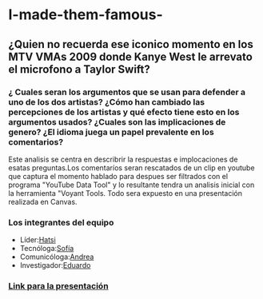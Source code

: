 # I-made-them-famous-
## ¿Quien no recuerda ese iconico momento en los MTV VMAs  2009 donde Kanye West le arrevato el microfono a Taylor Swift? 
### ¿ Cuales seran los argumentos que se usan para defender a uno de los dos artistas? ¿Cómo han cambiado las percepciones de los artistas y qué efecto tiene esto en los argumentos usados? ¿Cuales son las implicaciones de genero? ¿El idioma juega un papel prevalente en los comentarios? 
Este analisis se centra en describrir la respuestas e implocaciones de esatas preguntas.Los comentaríos seran rescatados de un clip en youtube que captura el momento hablado  para despues ser filtrados con el programa "YouTube Data Tool" y lo resultante tendra un analisis inicial con la herramienta "Voyant Tools. Todo sera expuesto en una presentación realizada en Canvas.
### Los integrantes del equipo 
* Líder:[Hatsi](https://github.com/hatsisanchez)    
* Tecnóloga:[Sofía](https://github.com/ruiztsofia)
* Comunicóloga:[Andrea](https://github.com/andyvillarrealg)
* Investigador:[Eduardo](https://github.com/Gat021) 
### [Link para la presentación](https://www.canva.com/design/DAGALDU7D_c/2ZUeKzSRf3nAK-Jja4i5ug/edit?utm_content=DAGALDU7D_c&utm_campaign=designshare&utm_medium=link2&utm_source=sharebutton)
